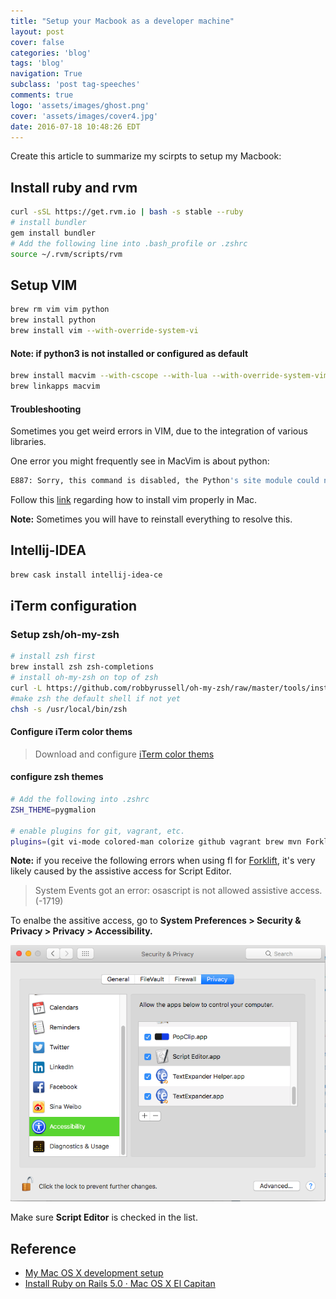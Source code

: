 ```yaml
---
title: "Setup your Macbook as a developer machine"
layout: post
cover: false
categories: 'blog'
tags: 'blog'
navigation: True
subclass: 'post tag-speeches'
comments: true
logo: 'assets/images/ghost.png'
cover: 'assets/images/cover4.jpg'
date: 2016-07-18 10:48:26 EDT
---
```


Create this article to summarize my scirpts to setup my Macbook:

## Install ruby and rvm

```bash
curl -sSL https://get.rvm.io | bash -s stable --ruby
# install bundler
gem install bundler
# Add the following line into .bash_profile or .zshrc
source ~/.rvm/scripts/rvm
```

## Setup VIM

```bash
brew rm vim vim python
brew install python
brew install vim --with-override-system-vi
```

#### Note: if python3 is not installed or configured as default

```bash
brew install macvim --with-cscope --with-lua --with-override-system-vim --with-luajit --with-python
brew linkapps macvim
```

#### Troubleshooting

Sometimes you get weird errors in VIM, due to the integration of various libraries.

One error you might frequently see in MacVim is about python:

```bash
E887: Sorry, this command is disabled, the Python's site module could not be loaded.
```

Follow this [link](http://www.oschrenk.com/vim-youcompleteme-and-python/) regarding how to install vim properly in Mac.

**Note:**
Sometimes you will have to reinstall everything to resolve this.




## Intellij-IDEA

```bash
brew cask install intellij-idea-ce
```

## iTerm configuration

### Setup zsh/oh-my-zsh

```bash
# install zsh first
brew install zsh zsh-completions
# install oh-my-zsh on top of zsh
curl -L https://github.com/robbyrussell/oh-my-zsh/raw/master/tools/install.sh | sh
#make zsh the default shell if not yet
chsh -s /usr/local/bin/zsh
```

#### Configure iTerm color thems

> Download and configure [iTerm color thems](https://github.com/mbadolato/iTerm2-Color-Schemes)

#### configure zsh themes


```bash
# Add the following into .zshrc
ZSH_THEME=pygmalion

# enable plugins for git, vagrant, etc.
plugins=(git vi-mode colored-man colorize github vagrant brew mvn Forklift gradle httpie node npm pip python ruby rvm screen tmux osx zsh-syntax-highlighting)
```

**Note:** if you receive the following errors when using fl for [Forklift](http://www.binarynights.com/forklift/), it's very likely caused by the assistive access for Script Editor.

> System Events got an error: osascript is not allowed assistive access. (-1719)

To enalbe the assitive access, go to **System Preferences > Security & Privacy > Privacy > Accessibility.**

![Assitive Access](/images/assistive_access.png)

Make sure **Script Editor** is checked in the list.

## Reference

- [My Mac OS X development setup](http://www.codejuggle.dj/my-mac-os-x-development-setup/)
- [Install Ruby on Rails 5.0 · Mac OS X El Capitan](http://railsapps.github.io/installrubyonrails-mac.html)
